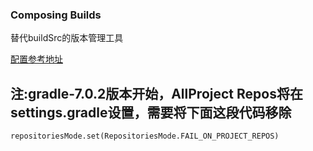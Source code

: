 ### Composing Builds

替代buildSrc的版本管理工具

[配置参考地址](https://blog.csdn.net/Json_Jerry/article/details/112860914)

## 注:gradle-7.0.2版本开始，AllProject Repos将在settings.gradle设置，需要将下面这段代码移除

```
repositoriesMode.set(RepositoriesMode.FAIL_ON_PROJECT_REPOS)
```
